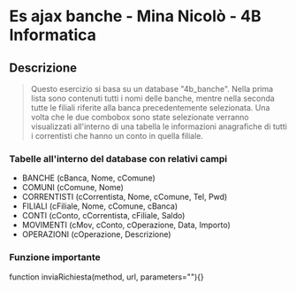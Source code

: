 # Es ajax banche - Mina Nicolò - 4B Informatica
## Descrizione ##
> Questo esercizio si basa su un database "4b_banche".
Nella prima lista sono contenuti tutti i nomi delle banche, mentre nella seconda tutte le filiali riferite alla banca
precedentemente selezionata. Una volta che le due combobox sono state selezionate verranno visualizzati all'interno di una tabella le informazioni anagrafiche di tutti i correntisti che hanno un conto in quella filiale.

### Tabelle all'interno del database con relativi campi ###
* BANCHE (cBanca, Nome, cComune)
* COMUNI (cComune, Nome)
* CORRENTISTI (cCorrentista, Nome, cComune, Tel, Pwd)
* FILIALI (cFiliale, Nome, cComune, cBanca)
* CONTI (cConto, cCorrentista, cFiliale, Saldo)
* MOVIMENTI (cMov, cConto, cOperazione, Data, Importo) 
* OPERAZIONI (cOperazione, Descrizione)

### Funzione importante ###
function inviaRichiesta(method, url, parameters=""){}
